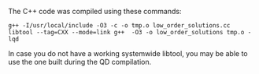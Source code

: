 The C++ code was compiled using these commands:

```
g++ -I/usr/local/include -O3 -c -o tmp.o low_order_solutions.cc
libtool --tag=CXX --mode=link g++  -O3 -o low_order_solutions tmp.o -lqd
```

In case you do not have a working systemwide libtool, you may be able to use the one built during the QD compilation.
